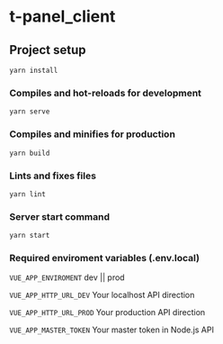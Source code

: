 # t-panel_client

## Project setup
```
yarn install
```

### Compiles and hot-reloads for development
```
yarn serve
```

### Compiles and minifies for production
```
yarn build
```

### Lints and fixes files
```
yarn lint
```

### Server start command
```
yarn start
```

### Required enviroment variables (.env.local)
```VUE_APP_ENVIROMENT``` dev || prod

```VUE_APP_HTTP_URL_DEV``` Your localhost API direction

```VUE_APP_HTTP_URL_PROD``` Your production API direction

```VUE_APP_MASTER_TOKEN``` Your master token in Node.js API
